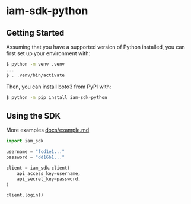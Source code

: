 # iam-sdk-python

## Getting Started
Assuming that you have a supported version of Python installed, you can first
set up your environment with:

```sh
$ python -m venv .venv
...
$ . .venv/bin/activate
```

Then, you can install boto3 from PyPI with:

```sh
$ python -m pip install iam-sdk-python
```


## Using the SDK

More examples [docs/example.md](docs/example.md)

```python
import iam_sdk

username = "fcd1e1..."
password = "dd16b1..."

client = iam_sdk.client(
    api_access_key=username,
    api_secret_key=password,
)

client.login()
```
